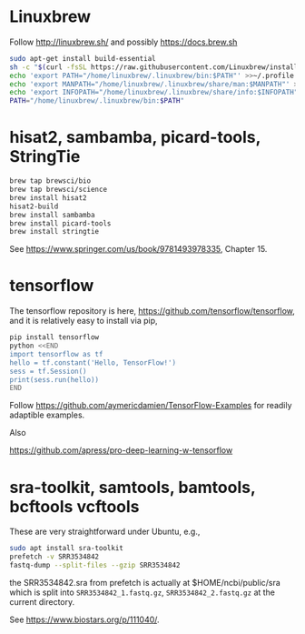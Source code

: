 # Linuxbrew

Follow http://linuxbrew.sh/ and possibly https://docs.brew.sh
```bash
sudo apt-get install build-essential
sh -c "$(curl -fsSL https://raw.githubusercontent.com/Linuxbrew/install/master/install.sh)"
echo 'export PATH="/home/linuxbrew/.linuxbrew/bin:$PATH"' >>~/.profile
echo 'export MANPATH="/home/linuxbrew/.linuxbrew/share/man:$MANPATH"' >>~/.profile
echo 'export INFOPATH="/home/linuxbrew/.linuxbrew/share/info:$INFOPATH"' >>~/.profile
PATH="/home/linuxbrew/.linuxbrew/bin:$PATH"
```

# hisat2, sambamba, picard-tools, StringTie

```bash
brew tap brewsci/bio
brew tap brewsci/science
brew install hisat2
hisat2-build
brew install sambamba
brew install picard-tools
brew install stringtie
```
See https://www.springer.com/us/book/9781493978335, Chapter 15.

# tensorflow

The tensorflow repository is here, https://github.com/tensorflow/tensorflow, and it is relatively easy to install via pip,
```bash
pip install tensorflow
python <<END
import tensorflow as tf
hello = tf.constant('Hello, TensorFlow!')
sess = tf.Session()
print(sess.run(hello))
END
```
Follow https://github.com/aymericdamien/TensorFlow-Examples for readily adaptible examples.

Also

https://github.com/apress/pro-deep-learning-w-tensorflow

# sra-toolkit, samtools, bamtools, bcftools vcftools

These are very straightforward under Ubuntu, e.g.,
```bash
sudo apt install sra-toolkit
prefetch -v SRR3534842
fastq-dump --split-files --gzip SRR3534842
```
the SRR3534842.sra from prefetch is actually at $HOME/ncbi/public/sra which is split into
`SRR3534842_1.fastq.gz`, `SRR3534842_2.fastq.gz` at the current directory.

See https://www.biostars.org/p/111040/.
